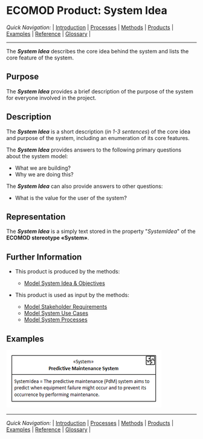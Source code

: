 # ECOMOD Product: System Idea


_Quick Navigation:_ | [Introduction](index.md) | [Processes](processes.md) | [Methods](methods.md) | [Products](products.md) | [Examples](examples.md) | [Reference](quick-reference.md) | [Glossary](glossary.md) |

---


The **_System Idea_** describes the core idea behind the system and lists the core feature of the system.


## Purpose

The **_System Idea_** provides a brief description of the purpose of the system for everyone involved in the project.


## Description

The **_System Idea_** is a short description (_in 1-3 sentences_) of the core idea and purpose of the system, including an enumeration of its core features.

The **_System Idea_** provides answers to the following primary questions about the system model:

+ What we are building?
+ Why we are doing this?

The **_System Idea_** can also provide answers to other questions:

+ What is the value for the user of the system?


## Representation

The **_System Idea_** is a simply text stored in the property "_SystemIdea_" of the **ECOMOD stereotype «System»**.


## Further Information

+ This product is produced by the methods:
  - [Model System Idea & Objectives](method_system-idea-objectives.md)

+ This product is used as input by the methods:
  - [Model Stakeholder Requirements](method_system-requirements.md)
  - [Model System Use Cases](method_system-usecases.md)
  - [Model System Processes](method_system-processes.md)


## Examples

![Example System Idea](images/en-ecomod-sample-system.png)

---
_Quick Navigation:_ | [Introduction](index.md) | [Processes](processes.md) | [Methods](methods.md) | [Products](products.md) | [Examples](examples.md) | [Reference](quick-reference.md) | [Glossary](glossary.md) |
